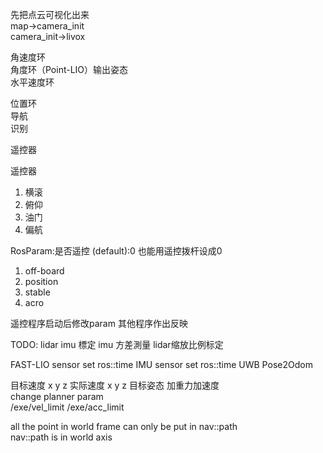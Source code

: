 先把点云可视化出来  
map->camera_init  
camera_init->livox  

角速度环  
角度环（Point-LIO）输出姿态  
水平速度环

位置环  
导航  
识别

遥控器


遥控器  
1. 横滚
2. 俯仰
3. 油门
4. 偏航

RosParam:是否遥控
(default):0 也能用遥控拨杆设成0
1. off-board
2. position
3. stable
4. acro

遥控程序启动后修改param
其他程序作出反映

TODO:
    lidar imu 標定
    imu 方差測量
    lidar缩放比例标定

FAST-LIO sensor set ros::time
IMU sensor set ros::time 
UWB Pose2Odom

目标速度 x y z
实际速度 x y z
目标姿态 加重力加速度  
change planner param  
/exe/vel_limit
/exe/acc_limit  
  
all the point in world frame can only be put in nav::path  
nav::path is in world axis  